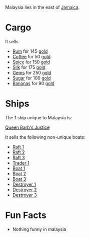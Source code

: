 
Malaysia lies in the east of [Jamaica](/islands/jamaica.md).

# Cargo 
It sells 
* [Rum](/cargo/rum.md) for 145 [gold](/gold.md)
* [Coffee](/cargo/coffee.md) for 50 [gold](/gold.md)
* [Spice](/cargo/spice.md) for 150 [gold](/gold.md)
* [Silk](/cargo/silk.md) for 175 [gold](/gold.md)
* [Gems](/cargo/gems.md) for 250 [gold](/gold.md)
* [Sugar](/cargo/sugar.md) for 100 [gold](/gold.md)
* [Bananas](/cargo/bananas.md) for 90 [gold](/gold.md)
 

# Ships

The 1 ship unique to Malaysia is: 

[Queen Barb's Justice](/ships/qbj.md)

It sells the following non-unique boats:

* [Raft 1](/ships/raft1.md)
* [Raft 2](/ships/raft2.md)
* [Raft 3](/ships/raft3.md)
* [Trader 1](/ships/traders/trader1.md)
* [Boat 1](/ships/boat1.md)
* [Boat 2](/ships/boat2.md)
* [Boat 3](/ships/boat3.md)
* [Destroyer 1](/ships/destroyer1.md)
* [Destroyer 2](/ships/destroyer2.md)
* [Destroyer 3](/ships/destroyer3.md)


# Fun Facts
- Nothing funny in malaysia